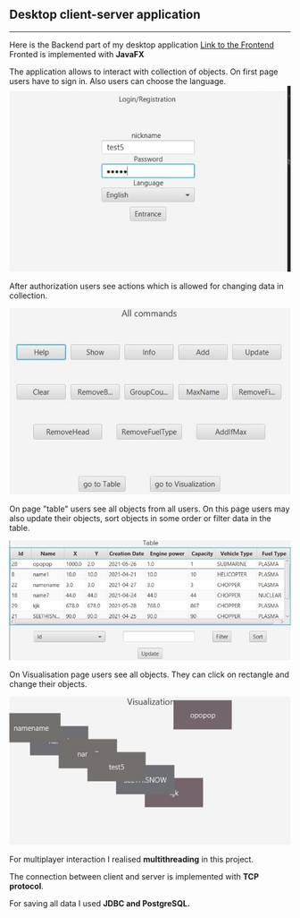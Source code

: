 ## Desktop client-server application
___
Here is the Backend part of my desktop application
[Link to the Frontend](https://github.com/Nikolay-Gonichenko/Laba8_Client)
Fronted is implemented with __JavaFX__

The application allows to interact with collection of objects. On first page users have to sign in.
Also users can choose the language. 
![Example](reg2.jpg)

After authorization users see actions which is allowed for changing data in collection.

![Example](console.jpg)

On page "table" users see all objects from all users. On this page users may also update their objects, sort objects in some order or filter data in the table.

![Example](table.jpg)

On Visualisation page users see all objects. They can click on rectangle and change their objects.

![Example](vis.jpg)

For multiplayer interaction I realised __multithreading__ in this project. 

The connection between client and server is implemented with __TCP protocol__.

For saving all data I used __JDBC and PostgreSQL.__
